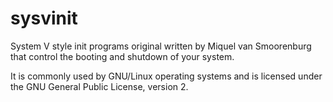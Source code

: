 # sysvinit

System V style init programs original written by Miquel van Smoorenburg that control the booting and shutdown of your system. 

It is commonly used by GNU/Linux operating systems and is licensed under the GNU General Public License, version 2.
